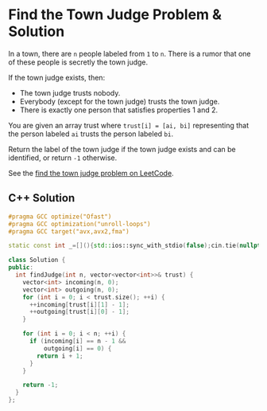 # Find the Town Judge Problem & Solution

In a town, there are `n` people labeled from `1` to `n`.
There is a rumor that one of these people is secretly the town judge.

If the town judge exists, then:

- The town judge trusts nobody.
- Everybody (except for the town judge) trusts the town judge.
- There is exactly one person that satisfies properties 1 and 2.

You are given an array trust where `trust[i] = [ai, bi]` representing that the person labeled `ai` trusts the person labeled `bi`.

Return the label of the town judge if the town judge exists and can be identified, or return `-1` otherwise.

See the [find the town judge problem on LeetCode](https://leetcode.com/problems/find-the-town-judge).

## C++ Solution

```cpp
#pragma GCC optimize("Ofast")
#pragma GCC optimization("unroll-loops")
#pragma GCC target("avx,avx2,fma")

static const int _=[](){std::ios::sync_with_stdio(false);cin.tie(nullptr);cout.tie(nullptr);return 0;}();

class Solution {
public:
  int findJudge(int n, vector<vector<int>>& trust) {
    vector<int> incoming(n, 0);
    vector<int> outgoing(n, 0);
    for (int i = 0; i < trust.size(); ++i) {
      ++incoming[trust[i][1] - 1];
      ++outgoing[trust[i][0] - 1];
    }

    for (int i = 0; i < n; ++i) {
      if (incoming[i] == n - 1 &&
          outgoing[i] == 0) {
        return i + 1;
      }
    }

    return -1;
  }
};
```
